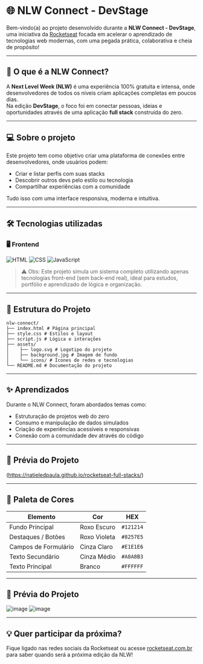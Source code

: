 # 🌐 NLW Connect - DevStage

Bem-vindo(a) ao projeto desenvolvido durante a **NLW Connect - DevStage**, uma iniciativa da [Rocketseat](https://rocketseat.com.br/) focada em acelerar o aprendizado de tecnologias web modernas, com uma pegada prática, colaborativa e cheia de propósito!

---

## 🚀 O que é a NLW Connect?

A **Next Level Week (NLW)** é uma experiência 100% gratuita e intensa, onde desenvolvedores de todos os níveis criam aplicações completas em poucos dias.  
Na edição **DevStage**, o foco foi em conectar pessoas, ideias e oportunidades através de uma aplicação **full stack** construída do zero.

---

## 💻 Sobre o projeto

Este projeto tem como objetivo criar uma plataforma de conexões entre desenvolvedores, onde usuários podem:

- Criar e listar perfis com suas stacks
- Descobrir outros devs pelo estilo ou tecnologia
- Compartilhar experiências com a comunidade

Tudo isso com uma interface responsiva, moderna e intuitiva.

---

## 🛠️ Tecnologias utilizadas

### 🖥️ Frontend
![HTML](https://img.shields.io/badge/HTML5-E34F26?style=for-the-badge&logo=html5&logoColor=white)
![CSS](https://img.shields.io/badge/CSS3-1572B6?style=for-the-badge&logo=css3&logoColor=white)
![JavaScript](https://img.shields.io/badge/JavaScript-F7DF1E?style=for-the-badge&logo=javascript&logoColor=black)

> ⚠️ Obs: Este projeto simula um sistema completo utilizando apenas tecnologias front-end (sem back-end real), ideal para estudos, portfólio e aprendizado de lógica e organização.

---

## 📁 Estrutura do Projeto

```
nlw-connect/
├── index.html # Página principal
├── style.css # Estilos e layout
├── script.js # Lógica e interações
├── assets/
│    ├── logo.svg # Logotipo do projeto
│    ├── background.jpg # Imagem de fundo
│    └── icons/ # Ícones de redes e tecnologias
└── README.md # Documentação do projeto
```

---

## ✨ Aprendizados

Durante o NLW Connect, foram abordados temas como:

- Estruturação de projetos web do zero
- Consumo e manipulação de dados simulados
- Criação de experiências acessíveis e responsivas
- Conexão com a comunidade dev através do código

---

## 📸 Prévia do Projeto

(https://natieledpaula.github.io/rocketseat-full-stacks/)

---

## 🎨 Paleta de Cores

| Elemento           | Cor             | HEX       |
|--------------------|------------------|-----------|
| Fundo Principal     | Roxo Escuro      | `#121214` | 
| Destaques / Botões | Roxo Violeta     | `#8257E5` |
| Campos de Formulário | Cinza Claro    | `#E1E1E6` | 
| Texto Secundário    | Cinza Médio      | `#A8A8B3` |
| Texto Principal     | Branco           | `#FFFFFF` |

---

## 📸 Prévia do Projeto

![image](https://github.com/user-attachments/assets/0d6f0f8f-cf56-4255-ba1a-61d32b0167b0)
![image](https://github.com/user-attachments/assets/42198911-f52e-4f41-a8fb-d4dc922a27e4)

---

## 💡 Quer participar da próxima?

Fique ligado nas redes sociais da Rocketseat ou acesse [rocketseat.com.br](https://rocketseat.com.br) para saber quando será a próxima edição da NLW!
